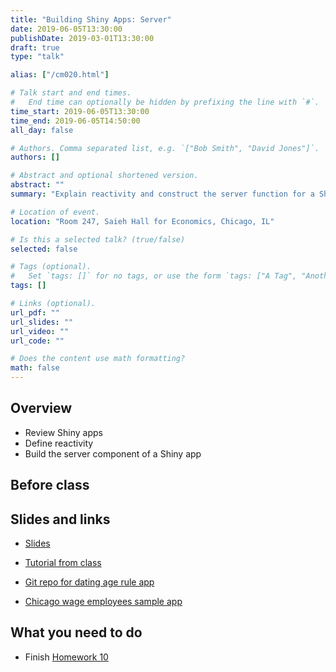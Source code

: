 ```yaml
---
title: "Building Shiny Apps: Server"
date: 2019-06-05T13:30:00
publishDate: 2019-03-01T13:30:00
draft: true
type: "talk"

alias: ["/cm020.html"]

# Talk start and end times.
#   End time can optionally be hidden by prefixing the line with `#`.
time_start: 2019-06-05T13:30:00
time_end: 2019-06-05T14:50:00
all_day: false

# Authors. Comma separated list, e.g. `["Bob Smith", "David Jones"]`.
authors: []

# Abstract and optional shortened version.
abstract: ""
summary: "Explain reactivity and construct the server function for a Shiyn application."

# Location of event.
location: "Room 247, Saieh Hall for Economics, Chicago, IL"

# Is this a selected talk? (true/false)
selected: false

# Tags (optional).
#   Set `tags: []` for no tags, or use the form `tags: ["A Tag", "Another Tag"]` for one or more tags.
tags: []

# Links (optional).
url_pdf: ""
url_slides: ""
url_video: ""
url_code: ""

# Does the content use math formatting?
math: false
---
```




## Overview

* Review Shiny apps
* Define reactivity
* Build the server component of a Shiny app

## Before class

## Slides and links

* [Slides](extras/cm020_slides.html)
* [Tutorial from class](/notes/shiny/)

* [Git repo for dating age rule app](https://github.com/bensoltoff/age-rule)
* [Chicago wage employees sample app](https://bensoltoff.shinyapps.io/chicago-employees/)

## What you need to do

* Finish [Homework 10](/homework/shiny/)
